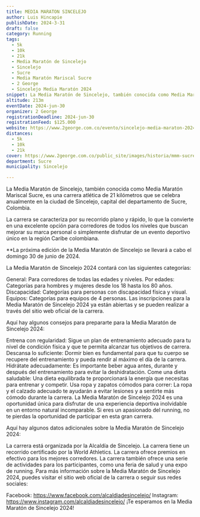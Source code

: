 ```yaml
---
title: MEDIA MARATON SINCELEJO
author: Luis Hincapie
publishDate: 2024-3-31
draft: false
category: Running
tags:
  - 5k
  - 10k
  - 21k
  - Media Maratón de Sincelejo
  - Sincelejo
  - Sucre
  - Media Maratón Mariscal Sucre
  - 2 George
  - Sincelejo Media Maratón 2024
snippet: La Media Maratón de Sincelejo, también conocida como Media Maratón Mariscal Sucre, es una carrera atlética de 21 kilómetros que se celebra anualmente en la ciudad de Sincelejo, capital del departamento de Sucre, Colombia.
altitude: 213m
eventDate: 2024-jun-30
organizer: 2 George
registrationDeadline: 2024-jun-30
registrationFeed: $125.000
website: https://www.2george.com.co/evento/sincelejo-media-maraton-2024
distances:
  - 5k
  - 10k
  - 21k
cover: https://www.2george.com.co/public_site/images/historia/mmm-sucre/2023/2.webp
department: Sucre
municipality: Sincelejo

---
```


La Media Maratón de Sincelejo, también conocida como Media Maratón Mariscal Sucre, es una carrera atlética de 21 kilómetros que se celebra anualmente en la ciudad de Sincelejo, capital del departamento de Sucre, Colombia.

La carrera se caracteriza por su recorrido plano y rápido, lo que la convierte en una excelente opción para corredores de todos los niveles que buscan mejorar su marca personal o simplemente disfrutar de un evento deportivo único en la región Caribe colombiana.

**La próxima edición de la Media Maratón de Sincelejo se llevará a cabo el domingo 30 de junio de 2024.

La Media Maratón de Sincelejo 2024 contará con las siguientes categorías:

General: Para corredores de todas las edades y niveles.
Por edades: Categorías para hombres y mujeres desde los 18 hasta los 80 años.
Discapacidad: Categorías para personas con discapacidad física y visual.
Equipos: Categorías para equipos de 4 personas.
Las inscripciones para la Media Maratón de Sincelejo 2024 ya están abiertas y se pueden realizar a través del sitio web oficial de la carrera.

Aquí hay algunos consejos para prepararte para la Media Maratón de Sincelejo 2024:

Entrena con regularidad: Sigue un plan de entrenamiento adecuado para tu nivel de condición física y que te permita alcanzar tus objetivos de carrera.
Descansa lo suficiente: Dormir bien es fundamental para que tu cuerpo se recupere del entrenamiento y pueda rendir al máximo el día de la carrera.
Hidrátate adecuadamente: Es importante beber agua antes, durante y después del entrenamiento para evitar la deshidratación.
Come una dieta saludable: Una dieta equilibrada te proporcionará la energía que necesitas para entrenar y competir.
Usa ropa y zapatos cómodos para correr: La ropa y el calzado adecuado te ayudarán a evitar lesiones y a sentirte más cómodo durante la carrera.
La Media Maratón de Sincelejo 2024 es una oportunidad única para disfrutar de una experiencia deportiva inolvidable en un entorno natural incomparable. Si eres un apasionado del running, no te pierdas la oportunidad de participar en esta gran carrera.

Aquí hay algunos datos adicionales sobre la Media Maratón de Sincelejo 2024:

La carrera está organizada por la Alcaldía de Sincelejo.
La carrera tiene un recorrido certificado por la World Athletics.
La carrera ofrece premios en efectivo para los mejores corredores.
La carrera también ofrece una serie de actividades para los participantes, como una feria de salud y una expo de running.
Para más información sobre la Media Maratón de Sincelejo 2024, puedes visitar el sitio web oficial de la carrera o seguir sus redes sociales:

Facebook: https://www.facebook.com/alcaldiadesincelejo/
Instagram: https://www.instagram.com/alcaldiadesincelejo/
¡Te esperamos en la Media Maratón de Sincelejo 2024!
